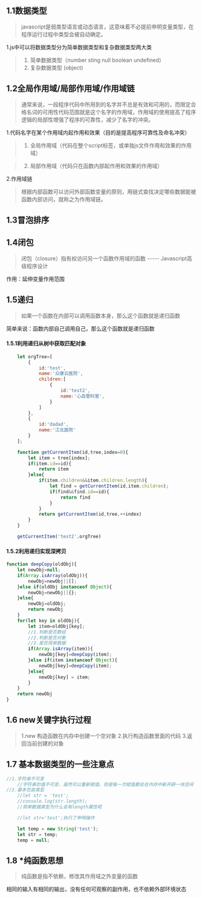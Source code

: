 ## 1.1数据类型
>javascript是弱类型语言或动态语言，这意味着不必提前申明变量类型，在程序运行过程中类型会被自动确定。

1.js中可以将数据类型分为简单数据类型和复杂数据类型两大类

>1. 简单数据类型（number sting null boolean undefined）
>2. 复杂数据类型 (object)
  
## 1.2全局作用域/局部作用域/作用域链
>通常来说，一段程序代码中所用到的名字并不总是有效和可用的，而限定合格名词的可用性代码范围就是这个名字的作用域，作用域的使用提高了程序逻辑的局部性增强了程序的可靠性，减少了名字的冲突。

1.代码名字在某个作用域内起作用和效果（目的是提高程序可靠性及命名冲突）

>1. 全局作用域（代码在整个script标签，或单独js文件作用和效果的作用域）

>2. 局部作用域（代码只在函数内部起作用和效果的作用域）
   
2.作用域链

>根据内部函数可以访问外部函数变量的原则，用链式查找决定哪些数据能被函数内部访问，就称之为作用域链。

## 1.3冒泡排序

## 1.4闭包
> 闭包（closure）指有权访问另一个函数作用域的函数  ----- Javascript高级程序设计

作用：延伸变量作用范围

## 1.5递归
> 如果一个函数在内部可以调用函数本身，那么这个函数就是递归函数

简单来说：函数内部自己调用自己，那么这个函数就是递归函数

#### 1.5.1利用递归从树中获取匹配对象

````javascript
    let orgTree=[
        {
            id:'test',
            name:'众康云医院',
            children:[
                {
                    id:'test2',
                    name:'心血管科室',
                }
            ]
        },
        {
            id:'dadad',
            name:'江北医院'
        }
    ];

    function getCurrentItem(id,tree,index=0){
        let item = tree[index];
        if(item.id==id){
            return item
        }else{
            if(item.children&&item.children.length){
                let find = getCurrentItem(id,item.children);
                if(find&&find.id==id){
                    return find
                }
            }
            return getCurrentItem(id,tree,++index)
        }
    }

    getCurrentItem('test2',orgTree)
````

#### 1.5.2利用递归实现深拷贝

````javascript
function deepCopy(oldObj){
    let newObj=null;
    if(Array.isArray(oldObj)){
        newObj=newObj||[];
    }else if(oldObj instanceof Object){
        newObj=newObj||{};
    }else{
        newObj=oldObj;
        return newObj
    }
    for(let key in oldObj){
        let item=oldObj[key];
        //1.判断是否数组
        //2.判断是否对象
        //3.是否简单数据
        if(Array.isArray(item)){
            newObj[key]=deepCopy(item);
        }else if(item instanceof Object){
            newObj[key]=deepCopy(item);
        }else{
            newObj[key] = item;
        }
    }
    return newObj
}
````

## 1.6 new关键字执行过程
>1.new 构造函数在内存中创建一个空对象
>2.执行构造函数里面的代码
>3.返回当前创建的对象

## 1.7 基本数据类型的一些注意点

````javascript
//1.字符串不可变
    //字符串的值不可变，虽然可以重新赋值，但是每一次赋值都会在内存中新开辟一块空间
//2.基本包装类型
    //let str = 'test';
    //console.log(str.length);
    //简单数据类型为什么会有length属性呢

    //let str='test';执行了申明操作

    let temp = new String('test');
    let str = temp;
    temp = null;
````

## 1.8 *纯函数思想
>纯函数是指不依赖，修改其作用域之外变量的函数

相同的输入有相同的输出，没有任何可观察的副作用，也不依赖外部环境状态